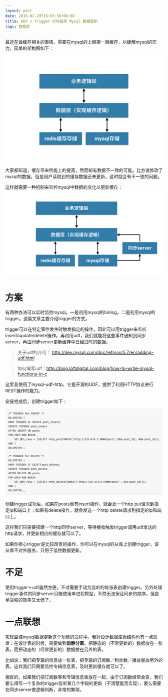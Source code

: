 ```yaml
---
layout: post
date: 2016-02-29T16:07:58+08:00
title: UDF + Trigger 实时监控 Mysql 数据更新
tags: 数据库
---
```


最近在做缓存相关的事情，需要在mysql的上层架一层缓存，以缓解mysql的压力，简单的架构图如下：

<img src="/assets/images/using-udf-plus-trigger/illustration-1.png" alt="示例1" title="示例1" width="800" />

大家都知道，缓存带来性能上的提高，然而却有数据不一致的可能。比方说修改了mysql的数据，但是用户读取到的缓存数据还未更新，这时就会有不一致的问题。

这样就需要一种机制来监控mysql中数据的变化以更新缓存：
<img src="/assets/images/using-udf-plus-trigger/illustration-2.png" alt="示例2" title="示例2" width="800" />

# 方案 #
有两种办法可以实时监控mysql，一是利用mysql的binlog，二是利用mysql的trigger。这篇文章主要介绍trigger的方式。

trigger可以在特定事件发生时触发指定的操作，因此可以用trigger来监听insert/update/delete操作。再利用udf，我们就能将这些事件通知到同步server，再由同步server更新缓存中已经过时的数据。

> 关于udf的介绍：
> http://dev.mysql.com/doc/refman/5.7/en/adding-udf.html

> 如何编写udf：http://blog.loftdigital.com/blog/how-to-write-mysql-functions-in-c

这里我使用了mysql-udf-http，它是开源的UDF，提供了利用HTTP协议进行REST操作的能力。

安装完成后，创建trigger如下：

<img src="/assets/images/using-udf-plus-trigger/illustration-3.png" alt="示例3" title="示例3" width="800" />

创建trigger成功后，如果在posts表有insert操作，就会发一个http put请求到指定ip和端口上；如果有delete操作，就会发送一个http delete请求到指定的ip和端口上。

这样我们只需要搭建一个http同步server，等待接收触发trigger调用udf发送的http请求，并更新相应的缓存就可以了。

如果你担心trigger是比较昂贵的操作，你可以在mysql的从库上创建trigger，该从库不对外服务，只用于监控数据更新。

# 不足 #
使用trigger＋udf虽然方便，不过需要手动为监听的每张表创建trigger。另外处理trigger事件的同步server只能使用单进程模型，不然无法保证同步的顺序。但是单进程的效率又太低了。

# 一点联想 #
实现监控mysql数据更新这个功能的过程中，我对设计数据库表结构也有一点启发：在设计表的时候，需要做到**动静分离**。把静态的（不常更新的）数据放在一张表，而把动态的（经常更新的）数据放在另外的表。

比如说：我们把专辑的信息放一张表，把专辑的订阅数／粉丝数／播放量放另外的表。这样我们只需要监控专辑信息表，及时更新缓存就可以了。

相反的，如果我们把订阅数等和专辑信息表放在一起，由于订阅数经常会变，我们要么得写一个复杂的trigger监听某几个字段的更新（不清楚能否实现），要么需要在同步server做逻辑判断，非常的繁琐。




